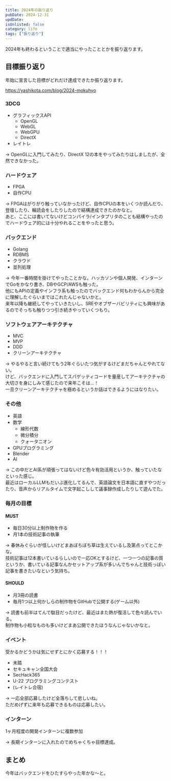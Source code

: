 ```yaml
---
title: 2024年の振り返り
pubDate: 2024-12-31
updDate: 
isUnlisted: false
category: life
tags: ["振り返り"]
---
```


2024年も終わるということで適当にやったこととかを振り返ります。  

## 目標振り返り

年始に宣言した目標がどれだけ達成できたか振り返ります。  

https://yashikota.com/blog/2024-mokuhyo

### 3DCG

- グラフィックスAPI
  - OpenGL
  - WebGL
  - WebGPU
  - DirectX
- レイトレ

→ OpenGLに入門してみたり、DirectX 12の本をやってみたりはしましたが、全然できなかった。  

### ハードウェア

- FPGA
- 自作CPU

→ FPGAはがりがり触っていなかったけど、自作CPUの本をいくつか読んだり、登壇したり、輪読会をしたりしたので結構達成できたのかなと。  
あと、ここには書いてないけどコンパイラ/インタプリタのことも結構やったのでハードウェア的には十分やれることをやったと思う。  

### バックエンド

- Golang
- RDBMS
- クラウド
- 並列処理

→ 今年一番時間を掛けてやったことかな。ハッカソンや個人開発、インターンでGoをかなり書き、DBやGCP/AWSも触った。  
他にもAPIの定義やインフラ系も触ったのでバックエンド何もわからんから完全に理解したぐらいまではこれたんじゃないかと。  
来年以降も継続してやっていきたいし、SREやオブザーバビリティにも興味があるのでそっちも触りつつ引き続きやっていくつもり。  

### ソフトウェアアーキテクチャ

- MVC
- MVP
- DDD
- クリーンアーキテクチャ

→ やるやると言い続けてもう2年ぐらいたつ気がするけどまだちゃんとやれてない。  
けど、バックエンドに入門してスパゲッティコードを量産してアーキテクチャの大切さを身にしみて感じたので来年こそは…！  
一旦クリーンアーキテクチャを極めるというか話はできるようにはなりたい。  

### その他

- 英語
- 数学
  - 線形代数
  - 微分積分
  - クォータニオン
- GPUプログラミング
- Blender
- AI

→ この中だとAI系が頑張ってはないけど色々有効活用というか、触っていたなといった感じ。  
最近はローカルLLMもだいぶ進化してるんで、英語論文を日本語に直すやつだったり、音声からリアルタイムで文字起こしして議事録作成したりして遊んでた。  

### 毎月の目標

#### MUST

- 毎日30分以上制作物を作る
- 月1本の技術記事の執筆

→ 春休みぐらいが怪しいけどまあぼちぼち草は生えているし及第点ってとこかな。  
技術記事は12本書いているらしいので一応OKとするけど、一つ一つの記事の質というか、書いている記事なんかセットアップ系が多いんでちゃんと技術っぽい記事を書きたいなという気持ち。  

#### SHOULD

- 月3冊の読書
- 毎月1つ以上何かしらの制作物をGitHubで公開する(ゲーム以外)

→ 読書も前半はてんで駄目だったけど、最近はまた熱が復活して色々読んでいる。  
制作物も小粒なものも多いけどまあ公開できたほうなんじゃないかなと。  

### イベント

受かるかどうかは気にせずとにかく応募する！！！  

- 未踏
- セキュキャン全国大会
- SecHack365
- U-22 プログラミングコンテスト
- (レイトレ合宿)

→ 一応全部応募したけど全落ちして悲しいね。  
ただめげずに来年も応募できるものは応募したい。  

### インターン

1ヶ月程度の開発インターンに複数参加  

→ 長期インターンに入れたのでめちゃくちゃ目標達成。  

## まとめ

今年はバックエンドをひたすらやった年かな～と。  
